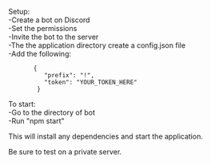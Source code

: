 Setup:<br>
  -Create a bot on Discord<br>
  -Set the permissions<br>
  -Invite the bot to the server<br>
  -The the application directory create a config.json file<br>
  -Add the following:
```
       {
          "prefix": "!",
          "token": "YOUR_TOKEN_HERE"
        }
```

To start:<br>
  -Go to the directory of bot<br>
  -Run "npm start"<br>

This will install any dependencies and start the application.

Be sure to test on a private server.